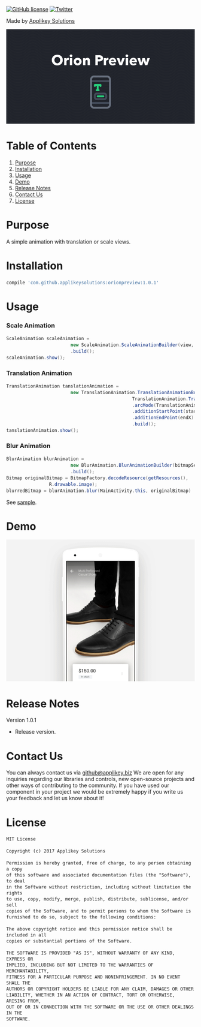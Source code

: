 [![GitHub license](https://img.shields.io/github/license/mashape/apistatus.svg)](https://github.com/AppliKeySolutions/Orion/blob/master/LICENSE)
[![Twitter](https://img.shields.io/badge/contact-@Applikey_-blue.svg?style=flat)](https://twitter.com/Applikey_)

Made by [Applikey Solutions](https://applikeysolutions.com)

<img src="screenshots/orion_preview.png" />

# Table of Contents
1. [Purpose](#purpose)
2. [Installation](#installation)
3. [Usage](#usage)
4. [Demo](#demo)
5. [Release Notes](#release-notes)
6. [Contact Us](#contact-us)
7. [License](#license)

# Purpose

A simple animation with translation or scale views.

# Installation

```groovy
compile 'com.github.applikeysolutions:orionpreview:1.0.1'
```

# Usage
### Scale Animation
```java
ScaleAnimation scaleAnimation =
                        new ScaleAnimation.ScaleAnimationBuilder(view, scaleRate, scaleRate)
                        .build();
scaleAnimation.show();
```
### Translation Animation
```java
TranslationAnimation tanslationAnimation =
                        new TranslationAnimation.TranslationAnimationBuilder(view,
                                               TranslationAnimation.TranslationMode.TranslationAll, startY, endY)
                                               .arcMode(TranslationAnimation.ArcMode.ArcUpward)
                                               .additionStartPoint(startX)
                                               .additionEndPoint(endX)
                                               .build();
tanslationAnimation.show();
```
### Blur Animation
```java
BlurAnimation blurAnimation =
                        new BlurAnimation.BlurAnimationBuilder(bitmapScale, blurRadius)
                        .build();
Bitmap originalBitmap = BitmapFactory.decodeResource(getResources(),
                R.drawable.image);
blurredBitmap = blurAnimation.blur(MainActivity.this, originalBitmap)
```
See [sample](sample/src/main/java/com/applikeysolutions/sample/MainActivity.java).

# Demo

<img src="screenshots/orion_preview.gif?raw=true" alt="" width="640"/>

# Release Notes

Version 1.0.1

- Release version.

# Contact Us

You can always contact us via github@applikey.biz We are open for any inquiries regarding our libraries and controls, new open-source projects and other ways of contributing to the community. If you have used our component in your project we would be extremely happy if you write us your feedback and let us know about it!

# License

    MIT License

    Copyright (c) 2017 Applikey Solutions

    Permission is hereby granted, free of charge, to any person obtaining a copy
    of this software and associated documentation files (the "Software"), to deal
    in the Software without restriction, including without limitation the rights
    to use, copy, modify, merge, publish, distribute, sublicense, and/or sell
    copies of the Software, and to permit persons to whom the Software is
    furnished to do so, subject to the following conditions:

    The above copyright notice and this permission notice shall be included in all
    copies or substantial portions of the Software.

    THE SOFTWARE IS PROVIDED "AS IS", WITHOUT WARRANTY OF ANY KIND, EXPRESS OR
    IMPLIED, INCLUDING BUT NOT LIMITED TO THE WARRANTIES OF MERCHANTABILITY,
    FITNESS FOR A PARTICULAR PURPOSE AND NONINFRINGEMENT. IN NO EVENT SHALL THE
    AUTHORS OR COPYRIGHT HOLDERS BE LIABLE FOR ANY CLAIM, DAMAGES OR OTHER
    LIABILITY, WHETHER IN AN ACTION OF CONTRACT, TORT OR OTHERWISE, ARISING FROM,
    OUT OF OR IN CONNECTION WITH THE SOFTWARE OR THE USE OR OTHER DEALINGS IN THE
    SOFTWARE.

